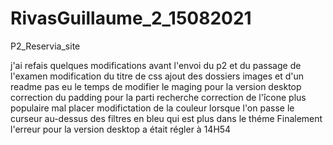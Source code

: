 # RivasGuillaume_2_15082021

P2_Reservia_site

j'ai refais quelques modifications avant l'envoi du p2 et du passage de l'examen
modification du titre de css
ajout des dossiers images et d'un readme
pas eu le temps de modifier le maging pour la version desktop 
correction du padding pour la parti recherche
correction de l'îcone plus populaire mal placer
modifictation de la couleur lorsque l'on passe le curseur au-dessus des filtres en bleu qui est plus dans le théme
Finalement l'erreur pour la version desktop a était régler à 14H54
